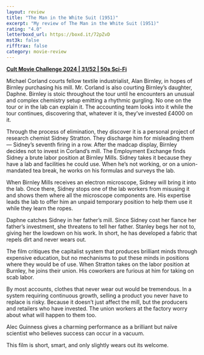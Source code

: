 ```yaml
---
layout: review
title: "The Man in the White Suit (1951)"
excerpt: "My review of The Man in the White Suit (1951)"
rating: "4.0"
letterboxd_url: https://boxd.it/72pZvD
mst3k: false
rifftrax: false
category: movie-review
---
```


<b><a href="https://boxd.it/rIGbC/detail">Cult Movie Challenge 2024 | 31/52 | 50s Sci-Fi</a></b>

Michael Corland courts fellow textile industrialist, Alan Birnley, in hopes of Birnley purchasing his mill. Mr. Corland is also courting Birnley’s daughter, Daphne. Birnley is stoic throughout the tour until he encounters an unusual and complex chemistry setup emitting a rhythmic gurgling. No one on the tour or in the lab can explain it. The accounting team looks into it while the tour continues, discovering that, whatever it is, they’ve invested £4000 on it.

Through the process of elimination, they discover it is a personal project of research chemist Sidney Stratton. They discharge him for misleading them — Sidney’s seventh firing in a row. After the madcap display, Birnley decides not to invest in Corland’s mill. The Employment Exchange finds Sidney a brute labor position at Birnley Mills. Sidney takes it because they have a lab and facilities he could use. When he’s not working, or on a union-mandated tea break, he works on his formulas and surveys the lab.

When Birnley Mills receives an electron microscope, Sidney will bring it into the lab. Once there, Sidney stops one of the lab workers from misusing it and shows them where all the microscope components are. His expertise leads the lab to offer him an unpaid temporary position to help them use it while they learn the ropes.

Daphne catches Sidney in her father’s mill. Since Sidney cost her fiance her father’s investment, she threatens to tell her father. Stanley begs her not to, giving her the lowdown on his work. In short, he has developed a fabric that repels dirt and never wears out.

The film critiques the capitalist system that produces brilliant minds through expensive education, but no mechanisms to put these minds in positions where they would be of use. When Stratton takes on the labor position at Burnley, he joins their union. His coworkers are furious at him for taking on scab labor.

By most accounts, clothes that never wear out would be tremendous. In a system requiring continuous growth, selling a product you never have to replace is risky. Because it doesn’t just affect the mill, but the producers and retailers who have invested. The union workers at the factory worry about what will happen to them too.

Alec Guinness gives a charming performance as a brilliant but naïve scientist who believes success can occur in a vacuum.

This film is short, smart, and only slightly wears out its welcome.
